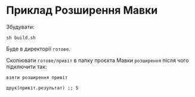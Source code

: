 # Приклад Розширення Мавки

Збудувати:

```shell
sh build.sh
```

Буде в директорії `готове`.

Скопіювати `готове/привіт` в папку проєкта Мавки `розширення` після чого підключити так:

```мавка
взяти розширення привіт

друк(привіт.результат) ;; 5
```